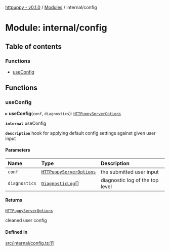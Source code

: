 [httpuppy - v0.1.0](../README.md) / [Modules](../modules.md) / internal/config

# Module: internal/config

## Table of contents

### Functions

- [useConfig](internal_config.md#useconfig)

## Functions

### useConfig

▸ **useConfig**(`conf`, `diagnostics`): [`HTTPuppyServerOptions`](../interfaces/types_server.HTTPuppyServerOptions.md)

**`internal`** useConfig

**`description`** hook for applying default config settings against given user input

#### Parameters

| Name | Type | Description |
| :------ | :------ | :------ |
| `conf` | [`HTTPuppyServerOptions`](../interfaces/types_server.HTTPuppyServerOptions.md) | the submitted user input |
| `diagnostics` | [`DiagnosticLog`](types_server.md#diagnosticlog)[] | diagnostic log of the top level |

#### Returns

[`HTTPuppyServerOptions`](../interfaces/types_server.HTTPuppyServerOptions.md)

cleaned user config

#### Defined in

[src/internal/config.ts:11](https://github.com/abschill/httpuppy/blob/f65c9fa/src/internal/config.ts#L11)

